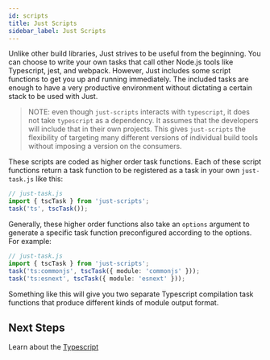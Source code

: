 ```yaml
---
id: scripts
title: Just Scripts
sidebar_label: Just Scripts
---
```


Unlike other build libraries, Just strives to be useful from the beginning. You can choose to write your own tasks that call other Node.js tools like Typescript, jest, and webpack. However, Just includes some script functions to get you up and running immediately. The included tasks are enough to have a very productive environment without dictating a certain stack to be used with Just.

> NOTE: even though `just-scripts` interacts with `typescript`, it does not take `typescript` as a dependency. It assumes that the developers will include that in their own projects. This gives `just-scripts` the flexibility of targeting many different versions of individual build tools without imposing a version on the consumers.

These scripts are coded as higher order task functions. Each of these script functions return a task function to be registered as a task in your own `just-task.js` like this:

```ts
// just-task.js
import { tscTask } from 'just-scripts';
task('ts', tscTask());
```

Generally, these higher order functions also take an `options` argument to generate a specific task function preconfigured according to the options. For example:

```ts
// just-task.js
import { tscTask } from 'just-scripts';
task('ts:commonjs', tscTask({ module: 'commonjs' }));
task('ts:esnext', tscTask({ module: 'esnext' }));
```

Something like this will give you two separate Typescript compilation task functions that produce different kinds of module output format.

## Next Steps

Learn about the [Typescript](scripts-ts.md)
